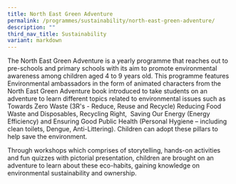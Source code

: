 ```yaml
---
title: North East Green Adventure
permalink: /programmes/sustainability/north-east-green-adventure/
description: ""
third_nav_title: Sustainability
variant: markdown
---
```

The North East Green Adventure is a yearly programme that reaches out to pre-schools and primary schools with its aim to promote environmental awareness among children aged 4 to 9 years old. This programme features Environmental ambassadors in the form of animated characters from the North East Green Adventure book introduced to take students on an adventure to learn different topics related to environmental issues such as Towards Zero Waste (3R's - Reduce, Reuse and Recycle) Reducing Food Waste and Disposables, Recycling Right,  Saving Our Energy (Energy Efficiency) and Ensuring Good Public Health (Personal Hygiene – including clean toilets, Dengue, Anti-Littering). Children can adopt these pillars to help save the environment.

Through workshops which comprises of storytelling, hands-on activities and fun quizzes with pictorial presentation, children are brought on an adventure to learn about these eco-habits, gaining knowledge on environmental sustainability and ownership.